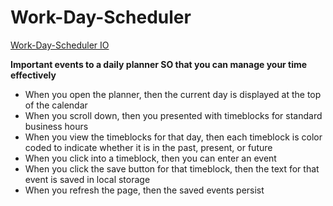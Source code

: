 # Work-Day-Scheduler

<a href="https://shadysaleh01.github.io/Work-Day-Scheduler/">Work-Day-Scheduler IO</a>

<strong>Important events to a daily planner SO that you can manage your time effectively</strong>

<ul>
  <li>When you open the planner, then the current day is displayed at the top of the calendar</li>
  <li>When you scroll down, then you presented with timeblocks for standard business hours</li>
  <li>When you view the timeblocks for that day, then each timeblock is color coded to indicate whether it is in the past, present, or future</li>
  <li>When you click into a timeblock, then you can enter an event</li>
  <li>When you click the save button for that timeblock, then the text for that event is saved in local storage</li>
  <li>When you refresh the page, then the saved events persist</li>
</ul>
